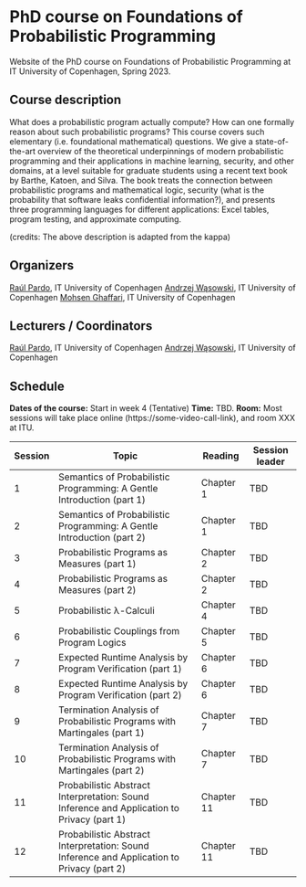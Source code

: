 # PhD course on Foundations of Probabilistic Programming

Website of the PhD course on Foundations of Probabilistic Programming at IT University of Copenhagen, Spring 2023.

## Course description

What does a probabilistic program actually compute? How can one formally reason about such
probabilistic programs? This course covers such elementary (i.e. foundational mathematical)
questions. We give a state-of-the-art overview of the theoretical underpinnings of modern
probabilistic programming and their applications in machine learning, security, and other domains,
at a level suitable for graduate students using a recent text book by Barthe, Katoen, and Silva. The
book treats the connection between probabilistic programs and mathematical logic, security (what
is the probability that software leaks confidential information?), and presents three programming
languages for different applications: Excel tables, program testing, and approximate computing.

(credits: The above description is adapted from the kappa)

## Organizers
[Raúl Pardo](http://raulpardo.net/), IT University of Copenhagen
[Andrzej Wąsowski](http://www.itu.dk/people/wasowski/), IT University of Copenhagen
[Mohsen Ghaffari](https://pure.itu.dk/da/persons/mohsen-ghaffari), IT University of Copenhagen

## Lecturers / Coordinators
[Raúl Pardo](http://raulpardo.net/), IT University of Copenhagen
[Andrzej Wąsowski](http://www.itu.dk/people/wasowski/), IT University of Copenhagen


## Schedule

**Dates of the course:** Start in week 4 (Tentative)
**Time:** TBD.
**Room:** Most sessions will take place online (https://some-video-call-link), and room XXX at ITU.

| Session | Topic                                                                                      | Reading    | Session leader |
|---------|--------------------------------------------------------------------------------------------|------------|----------------|
| 1       | Semantics of Probabilistic Programming: A Gentle Introduction (part 1)                     | Chapter 1  | TBD            |
| 2       | Semantics of Probabilistic Programming: A Gentle Introduction (part 2)                     | Chapter 1  | TBD            |
| 3       | Probabilistic Programs as Measures (part 1)                                                | Chapter 2  | TBD            |
| 4       | Probabilistic Programs as Measures (part 2)                                                | Chapter 2  | TBD            |
| 5       | Probabilistic λ-Calculi                                                                    | Chapter 4  | TBD            |
| 6       | Probabilistic Couplings from Program Logics                                                | Chapter 5  | TBD            |
| 7       | Expected Runtime Analysis by Program Verification (part 1)                                 | Chapter 6  | TBD            |
| 8       | Expected Runtime Analysis by Program Verification (part 2)                                 | Chapter 6  | TBD            |
| 9       | Termination Analysis of Probabilistic Programs with Martingales (part 1)                   | Chapter 7  | TBD            |
| 10      | Termination Analysis of Probabilistic Programs with Martingales (part 2)                   | Chapter 7  | TBD            |
| 11      | Probabilistic Abstract Interpretation: Sound Inference and Application to Privacy (part 1) | Chapter 11 | TBD            |
| 12      | Probabilistic Abstract Interpretation: Sound Inference and Application to Privacy (part 2) | Chapter 11 | TBD            |
	
